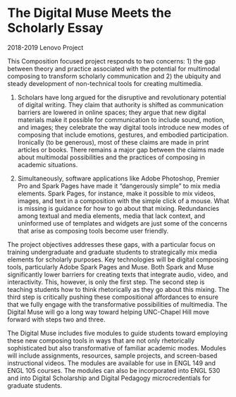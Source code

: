 # The Digital Muse Meets the Scholarly Essay

2018-2019 Lenovo Project


This Composition focused project responds to two concerns: 1) the gap between theory and practice associated with the potential for multimodal composing to transform scholarly communication and 2) the ubiquity and steady development of non-technical tools for creating multimedia. 

1.	Scholars have long argued for the disruptive and revolutionary potential of digital writing. They claim that authority is shifted as communication barriers are lowered in online spaces; they argue that new digital materials make it possible for communication to include sound, motion, and images; they celebrate the way digital tools introduce new modes of composing that include emotions, gestures, and embodied participation. Ironically (to be generous), most of these claims are made in print articles or books. There remains a major gap between the claims made about multimodal possibilities and the practices of composing in academic situations.

2.	Simultaneously, software applications like Adobe Photoshop, Premier Pro and Spark Pages have made it “dangerously simple” to mix media elements. Spark Pages, for instance, make it possible to mix videos, images, and text in a composition with the simple click of a mouse. What is missing is guidance for how to go about that mixing. Redundancies among textual and media elements, media that lack context, and uninformed use of templates and widgets are just some of the concerns that arise as composing tools become user friendly.

The project objectives addresses these gaps, with a particular focus on training undergraduate and graduate students to strategically mix media elements for scholarly purposes. Key technologies will be digital composing tools, particularly Adobe Spark Pages and Muse. Both Spark and Muse significantly lower barriers for creating texts that integrate audio, video, and interactivity. This, however, is only the first step. The second step is teaching students how to think rhetorically as they go about this mixing. The third step is critically pushing these compositional affordances to ensure that we fully engage with the transformative possibilities of multimedia. The Digital Muse will go a long way toward helping UNC-Chapel Hill move forward with steps two and three.


The Digital Muse includes five modules to guide students toward employing these new composing tools in ways that are not only rhetorically sophisticated but also transformative of familiar academic modes. Modules will include assignments, resources, sample projects, and screen-based instructional videos. The modules are available for use in ENGL 149 and ENGL 105 courses. The modules can also be incorporated into ENGL 530 and into Digital Scholarship and Digital Pedagogy microcredentials for graduate students. 
